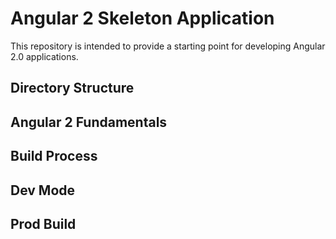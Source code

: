 # Angular 2 Skeleton Application
This repository is intended to provide a starting point for developing Angular 2.0 applications.

## Directory Structure
## Angular 2 Fundamentals
## Build Process
## Dev Mode
## Prod Build
